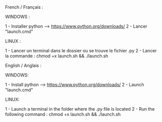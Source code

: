 French / Français :

WINDOWS :

1 - Installer python --> https://www.python.org/downloads/
2 - Lancer "launch.cmd"

LINUX :

1 - Lancer un terminal dans le dossier ou se trouve le fichier .py
2 - Lancer la commande : chmod +x launch.sh && ./launch.sh

English / Anglais :

WINDOWS:

1 - Install python --> https://www.python.org/downloads/
2 - Launch "launch.cmd"

LINUX:

1 - Launch a terminal in the folder where the .py file is located
2 - Run the following command : chmod +x launch.sh && ./launch.sh
